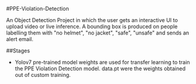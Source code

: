 #PPE-Violation-Detection

An Object Detection Project in which the user gets an interactive UI to upload video or live inference. A bounding box is produced on people labelling them with "no helmet", "no jacket", "safe", "unsafe" and sends an alert email. 

##Stages

- Yolov7 pre-trained model weights are used for transfer learning to train the PPE Violation Detection model. data.pt were the weights obtained out of custom training.
